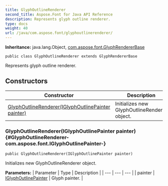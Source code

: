 ```yaml
---
title: GlyphOutlineRenderer
second_title: Aspose.Font for Java API Reference
description: Represents glyph outline renderer.
type: docs
weight: 40
url: /java/com.aspose.font/glyphoutlinerenderer/
---
```

**Inheritance:**
java.lang.Object, [com.aspose.font.GlyphRendererBase](../../com.aspose.font/glyphrendererbase)
```
public class GlyphOutlineRenderer extends GlyphRendererBase
```

Represents glyph outline renderer.
## Constructors

| Constructor | Description |
| --- | --- |
| [GlyphOutlineRenderer(IGlyphOutlinePainter painter)](#GlyphOutlineRenderer-com.aspose.font.IGlyphOutlinePainter-) | Initializes new  GlyphOutlineRenderer  object. |
### GlyphOutlineRenderer(IGlyphOutlinePainter painter) {#GlyphOutlineRenderer-com.aspose.font.IGlyphOutlinePainter-}
```
public GlyphOutlineRenderer(IGlyphOutlinePainter painter)
```


Initializes new  GlyphOutlineRenderer  object.

**Parameters:**
| Parameter | Type | Description |
| --- | --- | --- |
| painter | [IGlyphOutlinePainter](../../com.aspose.font/iglyphoutlinepainter) | Glyph painter. |

